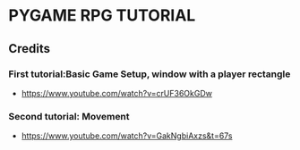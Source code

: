 # PYGAME RPG TUTORIAL

## Credits 
### First tutorial:Basic Game Setup, window with a player rectangle
- https://www.youtube.com/watch?v=crUF36OkGDw

### Second tutorial: Movement
- https://www.youtube.com/watch?v=GakNgbiAxzs&t=67s